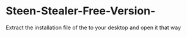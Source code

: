 # Steen-Stealer-Free-Version-
Extract the installation file of the to your desktop and open it that way 
